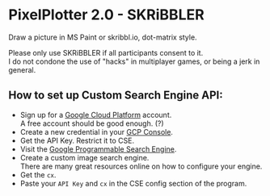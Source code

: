 # PixelPlotter 2.0 - SKRiBBLER

Draw a picture in MS Paint or skribbl.io, dot-matrix style.

Please only use SKRiBBLER if all participants consent to it.<br>I do not condone the use of "hacks" in multiplayer games, or being a jerk in general.

## How to set up Custom Search Engine API:
- Sign up for a [Google Cloud Platform](https://cloud.google.com/) account.<br>A free account should be good enough. (?)
- Create a new credential in your [GCP Console](https://console.cloud.google.com/).
- Get the API Key. Restrict it to CSE.
- Visit the [Google Programmable Search Engine](https://programmablesearchengine.google.com/cse/all).
- Create a custom image search engine.<br>There are many great resources online on how to configure your engine.
- Get the `cx`.
- Paste your `API Key` and `cx` in the CSE config section of the program.

